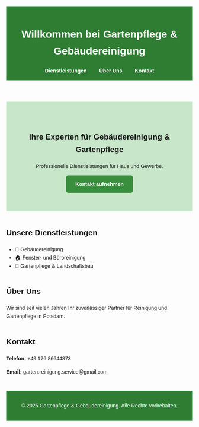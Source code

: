 <!DOCTYPE html>
<html lang="de">
<head>
  <meta charset="UTF-8">
  <meta name="viewport" content="width=device-width, initial-scale=1.0">
  <title>Gartenpflege & Gebäudereinigung</title>
  <style>
    body { font-family: Arial, sans-serif; line-height: 1.6; padding: 20px; }
    header { background-color: #2e7d32; color: white; padding: 15px; text-align: center; }
    nav a { margin: 0 15px; color: white; text-decoration: none; font-weight: bold; }
    .hero { background-color: #c8e6c9; padding: 50px; text-align: center; }
    section { margin: 40px 0; }
    footer { background-color: #2e7d32; color: white; text-align: center; padding: 15px; }
    .btn { display: inline-block; padding: 12px 25px; background-color: #388e3c; color: white; text-decoration: none; font-weight: bold; border-radius: 5px; }
  </style>
</head>
<body>
  <header>
    <h1>Willkommen bei Gartenpflege & Gebäudereinigung</h1>
    <nav>
      <a href="#services">Dienstleistungen</a>
      <a href="#about">Über Uns</a>
      <a href="#contact">Kontakt</a>
    </nav>
  </header>

  <section class="hero">
    <h2>Ihre Experten für Gebäudereinigung & Gartenpflege</h2>
    <p>Professionelle Dienstleistungen für Haus und Gewerbe.</p>
    <a href="#contact" class="btn">Kontakt aufnehmen</a>
  </section>

  <section id="services">
    <h2>Unsere Dienstleistungen</h2>
    <ul>
      <li>🏢 Gebäudereinigung</li>
      <li>🏠 Fenster- und Büroreinigung</li>
      <li>🌿 Gartenpflege & Landschaftsbau</li>
    </ul>
  </section>

  <section id="about">
    <h2>Über Uns</h2>
    <p>Wir sind seit vielen Jahren Ihr zuverlässiger Partner für Reinigung und Gartenpflege in Potsdam.</p>
  </section>

  <section id="contact">
    <h2>Kontakt</h2>
    <p><strong>Telefon:</strong> +49 176 86644873</p>
    <p><strong>Email:</strong> garten.reinigung.service@gmail.com</p>
  </section>

  <footer>
    <p>&copy; 2025 Gartenpflege & Gebäudereinigung. Alle Rechte vorbehalten.</p>
  </footer>
</body>
</html>
